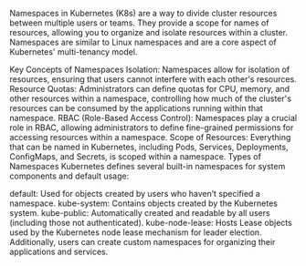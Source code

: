 
Namespaces in Kubernetes (K8s) are a way to divide cluster resources between multiple users or teams. They provide a scope for names of resources, allowing you to organize and isolate resources within a cluster. Namespaces are similar to Linux namespaces and are a core aspect of Kubernetes' multi-tenancy model.

Key Concepts of Namespaces
Isolation: Namespaces allow for isolation of resources, ensuring that users cannot interfere with each other's resources.
Resource Quotas: Administrators can define quotas for CPU, memory, and other resources within a namespace, controlling how much of the cluster's resources can be consumed by the applications running within that namespace.
RBAC (Role-Based Access Control): Namespaces play a crucial role in RBAC, allowing administrators to define fine-grained permissions for accessing resources within a namespace.
Scope of Resources: Everything that can be named in Kubernetes, including Pods, Services, Deployments, ConfigMaps, and Secrets, is scoped within a namespace.
Types of Namespaces
Kubernetes defines several built-in namespaces for system components and default usage:

default: Used for objects created by users who haven’t specified a namespace.
kube-system: Contains objects created by the Kubernetes system.
kube-public: Automatically created and readable by all users (including those not authenticated).
kube-node-lease: Hosts Lease objects used by the Kubernetes node lease mechanism for leader election.
Additionally, users can create custom namespaces for organizing their applications and services.
